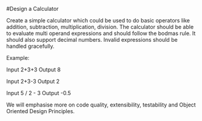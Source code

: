 #Design a Calculator

Create a simple calculator which could be used to do basic operators like addition, subtraction, multiplication, division. The calculator should be able to evaluate multi operand expressions and should follow the bodmas rule. It should also support decimal numbers.
Invalid expressions should be handled gracefully.

Example:

Input
2+3+3
Output
8

Input
2+3-3
Output
2

Input
5 / 2 - 3
Output
-0.5

We will emphasise more on code quality, extensibility, testability and Object Oriented Design Principles.
